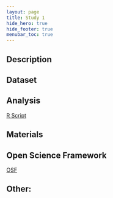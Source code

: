 ```yaml
---
layout: page
title: Study 1
hide_hero: true
hide_footer: true
menubar_toc: true
---
```

## Description

## Dataset

## Analysis
[R Script](/link)

## Materials

## Open Science Framework
[OSF](/link)


## Other:

